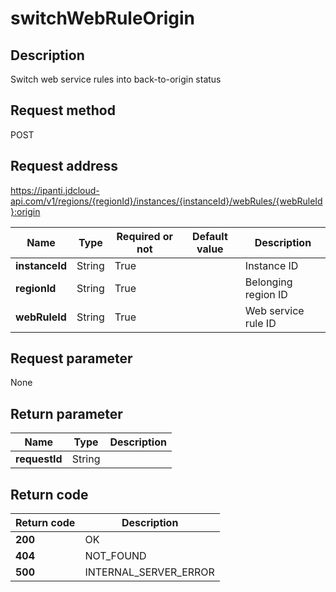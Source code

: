 # switchWebRuleOrigin


## Description
Switch web service rules into back-to-origin status

## Request method
POST

## Request address
https://ipanti.jdcloud-api.com/v1/regions/{regionId}/instances/{instanceId}/webRules/{webRuleId}:origin

|Name|Type|Required or not|Default value|Description|
|---|---|---|---|---|
|**instanceId**|String|True||Instance ID|
|**regionId**|String|True||Belonging region ID|
|**webRuleId**|String|True||Web service rule ID|

## Request parameter
None


## Return parameter
|Name|Type|Description|
|---|---|---|
|**requestId**|String||



## Return code
|Return code|Description|
|---|---|
|**200**|OK|
|**404**|NOT_FOUND|
|**500**|INTERNAL_SERVER_ERROR|
